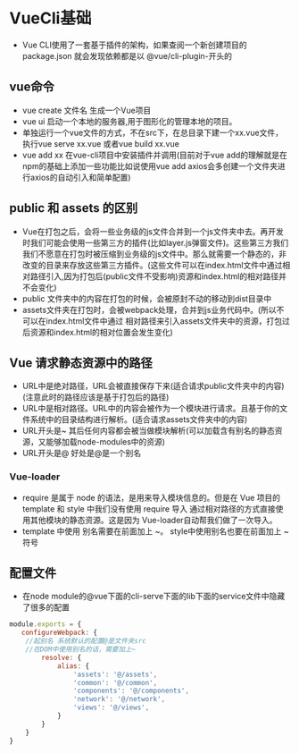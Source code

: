 <!--
 * @Author: xujie 1607526161@qq.com
 * @Date: 2022-05-25 23:06:32
 * @LastEditors: x09898 coder_xujie@163.com
 * @LastEditTime: 2022-09-01 16:21:39
 * @FilePath: \HTML-CSS-Javascript-\Vue框架\Vue Cli教程\VueCli基础.md
 * @Description:
-->
# VueCli基础

* Vue CLI使用了一套基于插件的架构，如果查阅一个新创建项目的package.json 就会发现依赖都是以 @vue/cli-plugin-开头的

## vue命令

* vue create 文件名 生成一个Vue项目
* vue ui 启动一个本地的服务器,用于图形化的管理本地的项目。
* 单独运行一个vue文件的方式，不在src下，在总目录下建一个xx.vue文件，执行vue serve xx.vue 或者vue build xx.vue
* vue add xx  在vue-cli项目中安装插件并调用(目前对于vue add的理解就是在npm的基础上添加一些功能比如说使用vue add axios会多创建一个文件夹进行axios的自动引入和简单配置)

## public 和 assets 的区别

* Vue在打包之后，会将一些业务级的js文件合并到一个js文件夹中去。再开发时我们可能会使用一些第三方的插件(比如layer.js弹窗文件)。这些第三方我们我们不愿意在打包时被压缩到业务级的js文件中。那么就需要一个静态的，非改变的目录来存放这些第三方插件。(这些文件可以在index.html文件中通过相对路径引入,因为打包后(public文件不受影响)资源和index.html的相对路径并不会变化)
* public 文件夹中的内容在打包的时候，会被原封不动的移动到dist目录中
* assets文件夹在打包时，会被webpack处理，合并到js业务代码中。(所以不可以在index.html文件中通过 相对路径来引入assets文件夹中的资源，打包过后资源和index.html的相对位置会发生变化)

## Vue 请求静态资源中的路径

* URL中是绝对路径，URL会被直接保存下来(适合请求public文件夹中的内容)(注意此时的路径应该是基于打包后的路径)
* URL中是相对路径。URL中的内容会被作为一个模块进行请求。且基于你的文件系统中的目录结构进行解析。(适合请求assets文件夹中的内容)
* URL开头是~  其后任何内容都会被当做模块解析(可以加载含有别名的静态资源，又能够加载node-modules中的资源)
* URL开头是@  好处是@是一个别名

### Vue-loader

* require 是属于 node 的语法，是用来导入模块信息的。但是在 Vue 项目的 template 和 style 中我们没有使用 require 导入 通过相对路径的方式直接使用其他模块的静态资源。这是因为 Vue-loader自动帮我们做了一次导入。
* template 中使用 别名需要在前面加上 ~。 style中使用别名也要在前面加上 ~ 符号

## 配置文件

* 在node module的@vue下面的cli-serve下面的lib下面的service文件中隐藏了很多的配置

```js
module.exports = {
   configureWebpack: {
    //起别名 系统默认的配置@是文件夹src
    //在DOM中使用别名的话，需要加上~
        resolve: {
            alias: {
                'assets': '@/assets',
                'common': '@/common',
                'components': '@/components',
                'network': '@/network',
                'views': '@/views',
            }
        }
    }
}
```
